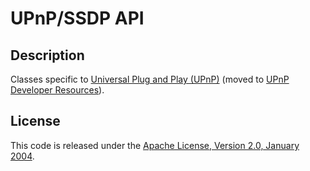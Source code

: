 UPnP/SSDP API
=============


Description
-----------

Classes specific to [Universal Plug and Play (UPnP)][UPnP] (moved to
[UPnP Developer Resources]).


License
-------

This code is released under the [Apache License, Version 2.0, January 2004].


[UPnP]: https://www.upnp.org/
[UPnP Developer Resources]: https://openconnectivity.org/developer/specifications/upnp-resources/upnp-developer-resources

[Apache License, Version 2.0, January 2004]: https://www.apache.org/licenses/LICENSE-2.0
